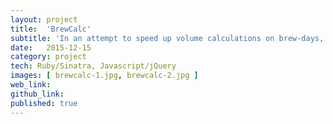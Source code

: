 ```yaml
---
layout: project
title:  'BrewCalc'
subtitle: 'In an attempt to speed up volume calculations on brew-days, this app will calculate and visualize water/wort height, based on my three kettle brew-system and various other system variables.'
date:   2015-12-15
category: project
tech: Ruby/Sinatra, Javascript/jQuery
images: [ brewcalc-1.jpg, brewcalc-2.jpg ]
web_link: 
github_link: 
published: true
---
```


